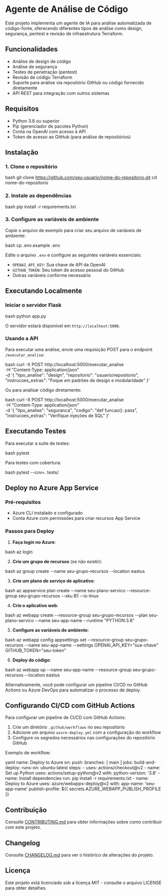 # Agente de Análise de Código

Este projeto implementa um agente de IA para análise automatizada de código-fonte, oferecendo diferentes tipos de análise como design, segurança, pentest e revisão de infraestrutura Terraform.

## Funcionalidades

- Análise de design de código
- Análise de segurança
- Testes de penetração (pentest)
- Revisão de código Terraform
- Suporte para análise via repositório GitHub ou código fornecido diretamente
- API REST para integração com outros sistemas

## Requisitos

- Python 3.8 ou superior
- Pip (gerenciador de pacotes Python)
- Conta na OpenAI com acesso à API
- Token de acesso ao GitHub (para análise de repositórios)

## Instalação

### 1. Clone o repositório

bash
git clone https://github.com/seu-usuario/nome-do-repositorio.git
cd nome-do-repositorio


### 2. Instale as dependências

bash
pip install -r requirements.txt


### 3. Configure as variáveis de ambiente

Copie o arquivo de exemplo para criar seu arquivo de variáveis de ambiente:

bash
cp .env.example .env


Edite o arquivo `.env` e configure as seguintes variáveis essenciais:

- `OPENAI_API_KEY`: Sua chave de API da OpenAI
- `GITHUB_TOKEN`: Seu token de acesso pessoal do GitHub
- Outras variáveis conforme necessário

## Executando Localmente

### Iniciar o servidor Flask

bash
python app.py


O servidor estará disponível em `http://localhost:5000`.

### Usando a API

Para executar uma análise, envie uma requisição POST para o endpoint `/executar_analise`:

bash
curl -X POST http://localhost:5000/executar_analise \
  -H "Content-Type: application/json" \
  -d '{
    "tipo_analise": "design",
    "repositorio": "usuario/repositorio",
    "instrucoes_extras": "Foque em padrões de design e modularidade"
  }'


Ou para analisar código diretamente:

bash
curl -X POST http://localhost:5000/executar_analise \
  -H "Content-Type: application/json" \
  -d '{
    "tipo_analise": "seguranca",
    "codigo": "def funcao(): pass",
    "instrucoes_extras": "Verifique injeções de SQL"
  }'


## Executando Testes

Para executar a suite de testes:

bash
pytest


Para testes com cobertura:

bash
pytest --cov=. tests/


## Deploy no Azure App Service

### Pré-requisitos

- Azure CLI instalado e configurado
- Conta Azure com permissões para criar recursos App Service

### Passos para Deploy

1. **Faça login no Azure**:

bash
az login


2. **Crie um grupo de recursos** (se não existir):

bash
az group create --name seu-grupo-recursos --location eastus


3. **Crie um plano de serviço de aplicativo**:

bash
az appservice plan create --name seu-plano-servico --resource-group seu-grupo-recursos --sku B1 --is-linux


4. **Crie o aplicativo web**:

bash
az webapp create --resource-group seu-grupo-recursos --plan seu-plano-servico --name seu-app-name --runtime "PYTHON:3.8"


5. **Configure as variáveis de ambiente**:

bash
az webapp config appsettings set --resource-group seu-grupo-recursos --name seu-app-name --settings OPENAI_API_KEY="sua-chave" GITHUB_TOKEN="seu-token"


6. **Deploy do código**:

bash
az webapp up --name seu-app-name --resource-group seu-grupo-recursos --location eastus


Alternativamente, você pode configurar um pipeline CI/CD no GitHub Actions ou Azure DevOps para automatizar o processo de deploy.

## Configurando CI/CD com GitHub Actions

Para configurar um pipeline de CI/CD com GitHub Actions:

1. Crie um diretório `.github/workflows` no seu repositório
2. Adicione um arquivo `azure-deploy.yml` com a configuração do workflow
3. Configure os segredos necessários nas configurações do repositório GitHub

Exemplo de workflow:

yaml
name: Deploy to Azure
on:
  push:
    branches: [ main ]
jobs:
  build-and-deploy:
    runs-on: ubuntu-latest
    steps:
    - uses: actions/checkout@v2
    - name: Set up Python
      uses: actions/setup-python@v2
      with:
        python-version: '3.8'
    - name: Install dependencies
      run: pip install -r requirements.txt
    - name: Deploy to Azure
      uses: azure/webapps-deploy@v2
      with:
        app-name: 'seu-app-name'
        publish-profile: ${{ secrets.AZURE_WEBAPP_PUBLISH_PROFILE }}


## Contribuição

Consulte [CONTRIBUTING.md](CONTRIBUTING.md) para obter informações sobre como contribuir com este projeto.

## Changelog

Consulte [CHANGELOG.md](CHANGELOG.md) para ver o histórico de alterações do projeto.

## Licença

Este projeto está licenciado sob a licença MIT - consulte o arquivo LICENSE para obter detalhes.